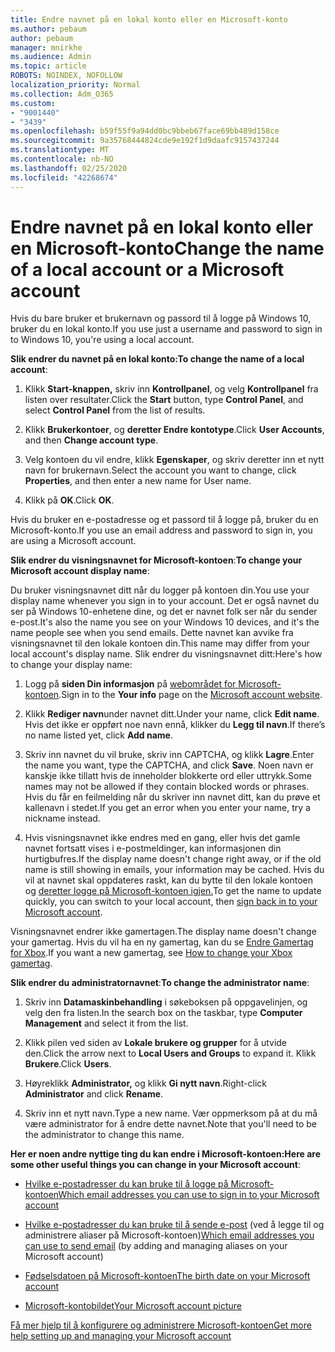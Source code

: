 ```yaml
---
title: Endre navnet på en lokal konto eller en Microsoft-konto
ms.author: pebaum
author: pebaum
manager: mnirkhe
ms.audience: Admin
ms.topic: article
ROBOTS: NOINDEX, NOFOLLOW
localization_priority: Normal
ms.collection: Adm_O365
ms.custom:
- "9001440"
- "3439"
ms.openlocfilehash: b59f55f9a94dd0bc9bbeb67face69bb489d158ce
ms.sourcegitcommit: 9a35768444824cde9e192f1d9daafc9157437244
ms.translationtype: MT
ms.contentlocale: nb-NO
ms.lasthandoff: 02/25/2020
ms.locfileid: "42268674"
---
```

# <a name="change-the-name-of-a-local-account-or-a-microsoft-account"></a><span data-ttu-id="42e27-102">Endre navnet på en lokal konto eller en Microsoft-konto</span><span class="sxs-lookup"><span data-stu-id="42e27-102">Change the name of a local account or a Microsoft account</span></span>

<span data-ttu-id="42e27-103">Hvis du bare bruker et brukernavn og passord til å logge på Windows 10, bruker du en lokal konto.</span><span class="sxs-lookup"><span data-stu-id="42e27-103">If you use just a username and password to sign in to Windows 10, you're using a local account.</span></span> 

<span data-ttu-id="42e27-104">**Slik endrer du navnet på en lokal konto:**</span><span class="sxs-lookup"><span data-stu-id="42e27-104">**To change the name of a local account**:</span></span>

1. <span data-ttu-id="42e27-105">Klikk **Start-knappen,** skriv inn **Kontrollpanel**, og velg **Kontrollpanel** fra listen over resultater.</span><span class="sxs-lookup"><span data-stu-id="42e27-105">Click the **Start** button, type **Control Panel**, and select **Control Panel** from the list of results.</span></span>

2. <span data-ttu-id="42e27-106">Klikk **Brukerkontoer**, og **deretter Endre kontotype**.</span><span class="sxs-lookup"><span data-stu-id="42e27-106">Click **User Accounts**, and then **Change account type**.</span></span>

3. <span data-ttu-id="42e27-107">Velg kontoen du vil endre, klikk **Egenskaper**, og skriv deretter inn et nytt navn for brukernavn.</span><span class="sxs-lookup"><span data-stu-id="42e27-107">Select the account you want to change, click **Properties**, and then enter a new name for User name.</span></span>

4. <span data-ttu-id="42e27-108">Klikk på **OK**.</span><span class="sxs-lookup"><span data-stu-id="42e27-108">Click **OK**.</span></span>

<span data-ttu-id="42e27-109">Hvis du bruker en e-postadresse og et passord til å logge på, bruker du en Microsoft-konto.</span><span class="sxs-lookup"><span data-stu-id="42e27-109">If you use an email address and password to sign in, you are using a Microsoft account.</span></span>

<span data-ttu-id="42e27-110">**Slik endrer du visningsnavnet for Microsoft-kontoen**:</span><span class="sxs-lookup"><span data-stu-id="42e27-110">**To change your Microsoft account display name**:</span></span>

<span data-ttu-id="42e27-111">Du bruker visningsnavnet ditt når du logger på kontoen din.</span><span class="sxs-lookup"><span data-stu-id="42e27-111">You use your display name whenever you sign in to your account.</span></span> <span data-ttu-id="42e27-112">Det er også navnet du ser på Windows 10-enhetene dine, og det er navnet folk ser når du sender e-post.</span><span class="sxs-lookup"><span data-stu-id="42e27-112">It's also the name you see on your Windows 10 devices, and it's the name people see when you send emails.</span></span> <span data-ttu-id="42e27-113">Dette navnet kan avvike fra visningsnavnet til den lokale kontoen din.</span><span class="sxs-lookup"><span data-stu-id="42e27-113">This name may differ from your local account's display name.</span></span> <span data-ttu-id="42e27-114">Slik endrer du visningsnavnet ditt:</span><span class="sxs-lookup"><span data-stu-id="42e27-114">Here's how to change your display name:</span></span>

1. <span data-ttu-id="42e27-115">Logg på **siden Din informasjon** på [webområdet for Microsoft-kontoen](https://account.microsoft.com/).</span><span class="sxs-lookup"><span data-stu-id="42e27-115">Sign in to the **Your info** page on the [Microsoft account website](https://account.microsoft.com/).</span></span>

2. <span data-ttu-id="42e27-116">Klikk **Rediger navn**under navnet ditt.</span><span class="sxs-lookup"><span data-stu-id="42e27-116">Under your name, click **Edit name**.</span></span> <span data-ttu-id="42e27-117">Hvis det ikke er oppført noe navn ennå, klikker du **Legg til navn**.</span><span class="sxs-lookup"><span data-stu-id="42e27-117">If there’s no name listed yet, click **Add name**.</span></span> 

3. <span data-ttu-id="42e27-118">Skriv inn navnet du vil bruke, skriv inn CAPTCHA, og klikk **Lagre**.</span><span class="sxs-lookup"><span data-stu-id="42e27-118">Enter the name you want, type the CAPTCHA, and click **Save**.</span></span> <span data-ttu-id="42e27-119">Noen navn er kanskje ikke tillatt hvis de inneholder blokkerte ord eller uttrykk.</span><span class="sxs-lookup"><span data-stu-id="42e27-119">Some names may not be allowed if they contain blocked words or phrases.</span></span> <span data-ttu-id="42e27-120">Hvis du får en feilmelding når du skriver inn navnet ditt, kan du prøve et kallenavn i stedet.</span><span class="sxs-lookup"><span data-stu-id="42e27-120">If you get an error when you enter your name, try a nickname instead.</span></span>

4. <span data-ttu-id="42e27-121">Hvis visningsnavnet ikke endres med en gang, eller hvis det gamle navnet fortsatt vises i e-postmeldinger, kan informasjonen din hurtigbufres.</span><span class="sxs-lookup"><span data-stu-id="42e27-121">If the display name doesn't change right away, or if the old name is still showing in emails, your information may be cached.</span></span> <span data-ttu-id="42e27-122">Hvis du vil at navnet skal oppdateres raskt, kan du bytte til den lokale kontoen og [deretter logge på Microsoft-kontoen igjen.](https://account.microsoft.com/)</span><span class="sxs-lookup"><span data-stu-id="42e27-122">To get the name to update quickly, you can switch to your local account, then [sign back in to your Microsoft account](https://account.microsoft.com/).</span></span>

<span data-ttu-id="42e27-123">Visningsnavnet endrer ikke gamertagen.</span><span class="sxs-lookup"><span data-stu-id="42e27-123">The display name doesn't change your gamertag.</span></span> <span data-ttu-id="42e27-124">Hvis du vil ha en ny gamertag, kan du se [Endre Gamertag for Xbox](https://support.xbox.com/id-ID/account-management/change-xbox-live-gamertag).</span><span class="sxs-lookup"><span data-stu-id="42e27-124">If you want a new gamertag, see [How to change your Xbox gamertag](https://support.xbox.com/id-ID/account-management/change-xbox-live-gamertag).</span></span>

<span data-ttu-id="42e27-125">**Slik endrer du administratornavnet**:</span><span class="sxs-lookup"><span data-stu-id="42e27-125">**To change the administrator name**:</span></span>

1. <span data-ttu-id="42e27-126">Skriv inn **Datamaskinbehandling** i søkeboksen på oppgavelinjen, og velg den fra listen.</span><span class="sxs-lookup"><span data-stu-id="42e27-126">In the search box on the taskbar, type **Computer Management** and select it from the list.</span></span>

2. <span data-ttu-id="42e27-127">Klikk pilen ved siden av **Lokale brukere og grupper** for å utvide den.</span><span class="sxs-lookup"><span data-stu-id="42e27-127">Click the arrow next to **Local Users and Groups** to expand it.</span></span> <span data-ttu-id="42e27-128">Klikk **Brukere**.</span><span class="sxs-lookup"><span data-stu-id="42e27-128">Click **Users**.</span></span>

3. <span data-ttu-id="42e27-129">Høyreklikk **Administrator,** og klikk **Gi nytt navn**.</span><span class="sxs-lookup"><span data-stu-id="42e27-129">Right-click **Administrator** and click **Rename**.</span></span>

4. <span data-ttu-id="42e27-130">Skriv inn et nytt navn.</span><span class="sxs-lookup"><span data-stu-id="42e27-130">Type a new name.</span></span> <span data-ttu-id="42e27-131">Vær oppmerksom på at du må være administrator for å endre dette navnet.</span><span class="sxs-lookup"><span data-stu-id="42e27-131">Note that you'll need to be the administrator to change this name.</span></span>

<span data-ttu-id="42e27-132">**Her er noen andre nyttige ting du kan endre i Microsoft-kontoen:**</span><span class="sxs-lookup"><span data-stu-id="42e27-132">**Here are some other useful things you can change in your Microsoft account**:</span></span>

- [<span data-ttu-id="42e27-133">Hvilke e-postadresser du kan bruke til å logge på Microsoft-kontoen</span><span class="sxs-lookup"><span data-stu-id="42e27-133">Which email addresses you can use to sign in to your Microsoft account</span></span>](https://support.microsoft.com/help/4026162)

- <span data-ttu-id="42e27-134">[Hvilke e-postadresser du kan bruke til å sende e-post](https://support.microsoft.com/help/12407) (ved å legge til og administrere aliaser på Microsoft-kontoen)</span><span class="sxs-lookup"><span data-stu-id="42e27-134">[Which email addresses you can use to send email](https://support.microsoft.com/help/12407) (by adding and managing aliases on your Microsoft account)</span></span>

- [<span data-ttu-id="42e27-135">Fødselsdatoen på Microsoft-kontoen</span><span class="sxs-lookup"><span data-stu-id="42e27-135">The birth date on your Microsoft account</span></span>](https://support.microsoft.com/help/12411)

- [<span data-ttu-id="42e27-136">Microsoft-kontobildet</span><span class="sxs-lookup"><span data-stu-id="42e27-136">Your Microsoft account picture</span></span>](https://support.microsoft.com/help/4026790)

[<span data-ttu-id="42e27-137">Få mer hjelp til å konfigurere og administrere Microsoft-kontoen</span><span class="sxs-lookup"><span data-stu-id="42e27-137">Get more help setting up and managing your Microsoft account</span></span>](https://support.microsoft.com/hub/4294457/microsoft-account-help#manage-account)